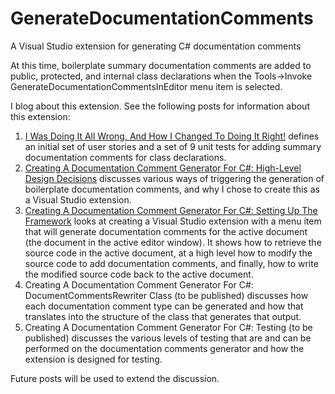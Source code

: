 # GenerateDocumentationComments
A Visual Studio extension for generating C# documentation comments

At this time, boilerplate summary documentation comments are added to public, protected,
and internal class declarations when the Tools->Invoke GenerateDocumentationCommentsInEditor
menu item is selected.

I blog about this extension. See the following posts for information about this extension:

1. [I Was Doing It All Wrong, And How I Changed To Doing It Right!](
https://jaipblog.wordpress.com/2017/09/15/i-was-doing-it-all-wrong-and-how-i-changed-to-doing-it-right/)
defines an initial set of user stories and a set of 9 unit tests for adding summary documentation
comments for class declarations.
2. [Creating A Documentation Comment Generator For C#: High-Level Design Decisions](
https://jaipblog.wordpress.com/2017/09/22/creating-a-documentation-comment-generator-for-c-high-level-design-decisions/)
discusses various ways of triggering the generation of boilerplate documentation comments, and why I
chose to create this as a Visual Studio extension.
3. [Creating A Documentation Comment Generator For C#: Setting Up The Framework](
https://jaipblog.wordpress.com/2017/09/22/creating-a-documentation-comment-generator-for-c-setting-up-the-framework/) looks 
at creating a Visual Studio extension with a menu item that will generate documentation comments for
the active document (the document in the active editor window). It shows how to retrieve the source code
in the active document, at a high level how to modify the source code to add documentation comments, and
finally, how to write the modified source code back to the active document.
4. Creating A Documentation Comment Generator For C#: DocumentCommentsRewriter Class (to be published) discusses how
each documentation comment type can be generated and how that translates into the structure of the class that generates
that output.
5. Creating A Documentation Comment Generator For C#: Testing (to be published) discusses the various levels of testing
that are and can be performed on the documentation comments generator and how the extension is designed for testing.

Future posts will be used to extend the discussion.
